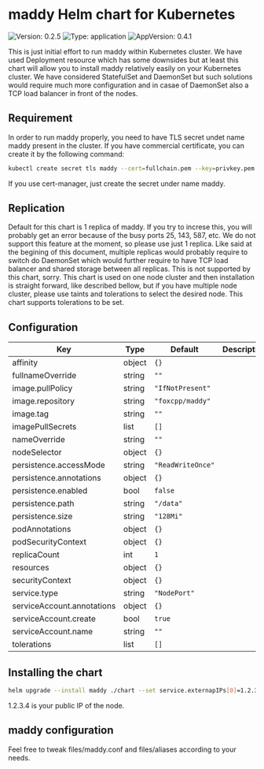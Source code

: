 # maddy Helm chart for Kubernetes

![Version: 0.2.5](https://img.shields.io/badge/Version-0.2.5-informational?style=flat-square) ![Type: application](https://img.shields.io/badge/Type-application-informational?style=flat-square) ![AppVersion: 0.4.1](https://img.shields.io/badge/AppVersion-0.4.1-informational?style=flat-square)

This is just initial effort to run maddy within Kubernetes cluster. We have used Deployment resource which has some downsides
but at least this chart will allow you to install maddy relatively easily on your Kubernetes cluster. We have considered
StatefulSet and DaemonSet but such solutions would require much more configuration and in casae of DaemonSet also a TCP
load balancer in front of the nodes.

## Requirement

In order to run maddy properly, you need to have TLS secret undet name maddy present in the cluster. If you have commercial
certificate, you can create it by the following command:

```sh
kubectl create secret tls maddy --cert=fullchain.pem --key=privkey.pem
```

If you use cert-manager, just create the secret under name maddy.

## Replication

Default for this chart is 1 replica of maddy. If you try to increse this, you will probably get an error because of
the busy ports 25, 143, 587, etc. We do not support this feature at the moment, so please use just 1 replica. Like said
at the begining of this document, multiple replicas would probably require to switch do DaemonSet which would further require
to have TCP load balancer and shared storage between all replicas. This is not supported by this chart, sorry.
This chart is used on one node cluster and then installation is straight forward, like described bellow, but if you have
multiple node cluster, please use taints and tolerations to select the desired node. This chart supports tolerations to
be set.

## Configuration

| Key                        | Type   | Default           | Description |
| -------------------------- | ------ | ----------------- | ----------- |
| affinity                   | object | `{}`              |             |
| fullnameOverride           | string | `""`              |             |
| image.pullPolicy           | string | `"IfNotPresent"`  |             |
| image.repository           | string | `"foxcpp/maddy"`  |             |
| image.tag                  | string | `""`              |             |
| imagePullSecrets           | list   | `[]`              |             |
| nameOverride               | string | `""`              |             |
| nodeSelector               | object | `{}`              |             |
| persistence.accessMode     | string | `"ReadWriteOnce"` |             |
| persistence.annotations    | object | `{}`              |             |
| persistence.enabled        | bool   | `false`           |             |
| persistence.path           | string | `"/data"`         |             |
| persistence.size           | string | `"128Mi"`         |             |
| podAnnotations             | object | `{}`              |             |
| podSecurityContext         | object | `{}`              |             |
| replicaCount               | int    | `1`               |             |
| resources                  | object | `{}`              |             |
| securityContext            | object | `{}`              |             |
| service.type               | string | `"NodePort"`      |             |
| serviceAccount.annotations | object | `{}`              |             |
| serviceAccount.create      | bool   | `true`            |             |
| serviceAccount.name        | string | `""`              |             |
| tolerations                | list   | `[]`              |             |

## Installing the chart

```sh
helm upgrade --install maddy ./chart --set service.externapIPs[0]=1.2.3.4
```

1.2.3.4 is your public IP of the node.

## maddy configuration

Feel free to tweak files/maddy.conf and files/aliases according to your needs.
